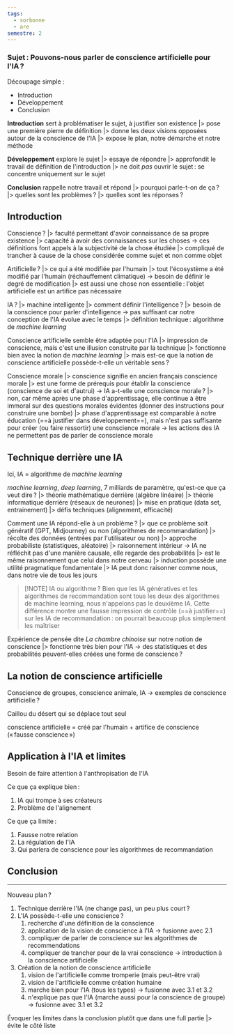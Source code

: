 ```yaml
---
tags:
  - sorbonne
  - are
semestre: 2
---
```

### Sujet : **Pouvons-nous parler de conscience artificielle pour l'IA ?**
Découpage simple :
- Introduction
- Développement
- Conclusion

**Introduction** sert à problématiser le sujet, à justifier son existence
|> pose une première pierre de définition 
|> donne les deux visions opposées autour de la conscience de l'IA
|> expose le plan, notre démarche et notre méthode

**Développement** explore le sujet
|> essaye de répondre
|> approfondit le travail de définition de l'introduction
|> ne doit *pas* ouvrir le sujet : se concentre uniquement sur le sujet

**Conclusion** rappelle notre travail et répond
|> pourquoi parle-t-on de ça ?
|> quelles sont les problèmes ?
|> quelles sont les réponses ?
## Introduction
Conscience ?
|> faculté permettant d'avoir connaissance de sa propre existence
|> capacité à avoir des connaissances sur les choses
-> ces définitions font appels à la subjectivité de la chose étudiée
|> compliqué de trancher à cause de la chose considérée comme sujet et non comme objet

Artificielle ?
|> ce qui a été modifiée par l'humain
|> tout l'écosystème a été modifié par l'humain (réchauffement climatique)
-> besoin de définir le degré de modification
|> est aussi une chose non essentielle : l'objet artificielle est un artifice pas nécessaire

IA ?
|> machine intelligente
|> comment définir l'intelligence ?
|> besoin de la conscience pour parler d'intelligence
-> pas suffisant car notre conception de l'IA évolue avec le temps
|> définition technique : algorithme de *machine learning*

Conscience artificielle semble être adaptée pour l'IA
|> impression de conscience, mais c'est une illusion construite par la technique
|> fonctionne bien avec la notion de *machine learning*
|> mais est-ce que la notion de conscience artificielle possède-t-elle un véritable sens ?

Conscience morale
|> conscience signifie en ancien français conscience morale
|> est une forme de prérequis pour établir la conscience (conscience de soi et d'autrui)
-> IA a-t-elle une conscience morale ?
|> non, car même après une phase d'apprentissage, elle continue à être immoral sur des questions morales évidentes (donner des instructions pour construire une bombe)
|> phase d'apprentissage est comparable à notre éducation (==à justifier dans développement==), mais n'est pas suffisante pour créer (ou faire ressortir) une conscience morale
-> les actions des IA ne permettent pas de parler de conscience morale
## Technique derrière une IA
Ici, IA = algorithme de *machine learning*

*machine learning*, *deep learning*, 7 milliards de paramètre, qu'est-ce que ça veut dire ?
|> théorie mathématique derrière (algèbre linéaire)
|> théorie informatique derrière (réseaux de neurones)
|> mise en pratique (data set, entrainement)
|> défis techniques (alignement, efficacité)

Comment une IA répond-elle à un problème ?
|> que ce problème soit génératif (GPT, Midjourney) ou non (algorithmes de recommandation)
|> récolte des données (entrées par l'utilisateur ou non)
|> approche probabiliste (statistiques, aléatoire)
|> raisonnement intérieur
-> IA ne réfléchit pas d'une manière causale, elle regarde des probabilités
|> est le même raisonnement que celui dans notre cerveau
|> induction possède une utilité pragmatique fondamentale
|> IA peut donc raisonner comme nous, dans notre vie de tous les jours

> [!NOTE] IA ou algorithme ?
> Bien que les IA génératives et les algorithmes de recommandation sont tous les deux des algorithmes de machine learning, nous n'appelons pas le deuxième IA. Cette différence montre une fausse impression de contrôle (==à justifier==) sur les IA de recommandation : on pourrait beaucoup plus simplement les maîtriser

Expérience de pensée dite *La chambre chinoise* sur notre notion de conscience
|> fonctionne très bien pour l'IA
-> des statistiques et des probabilités peuvent-elles créées une forme de conscience ?
## La notion de conscience artificielle
Conscience de groupes, conscience animale, IA -> exemples de conscience artificielle ?

Caillou du désert qui se déplace tout seul

conscience artificielle = créé par l'humain + artifice de conscience (« fausse conscience »)
## Application à l'IA et limites
Besoin de faire attention à l'anthropisation de l'IA

Ce que ça explique bien :
1. IA qui trompe à ses créateurs
2. Problème de l'alignement

Ce que ça limite :
1. Fausse notre relation
2. La régulation de l'IA
3. Qui parlera de conscience pour les algorithmes de recommandation
## Conclusion

---

Nouveau plan ?
1. Technique derrière l'IA (ne change pas), un peu plus court ?
2. L'IA possède-t-elle une conscience ?
	1. recherche d'une définition de la conscience
	2. application de la vision de conscience à l'IA -> fusionne avec 2.1
	3. compliquer de parler de conscience sur les algorithmes de recommendations
	4. compliquer de trancher pour de la vrai conscience -> introduction à la conscience artificielle
3. Création de la notion de conscience artificielle
	1. vision de l'artificielle comme tromperie (mais peut-être vrai)
	2. vision de l'artificielle comme création humaine
	3. marche bien pour l'IA (tous les types) -> fusionne avec 3.1 et 3.2
	4. n'explique pas que l'IA (marche aussi pour la conscience de groupe) -> fusionne avec 3.1 et 3.2

Évoquer les limites dans la conclusion plutôt que dans une full partie
|> évite le côté liste